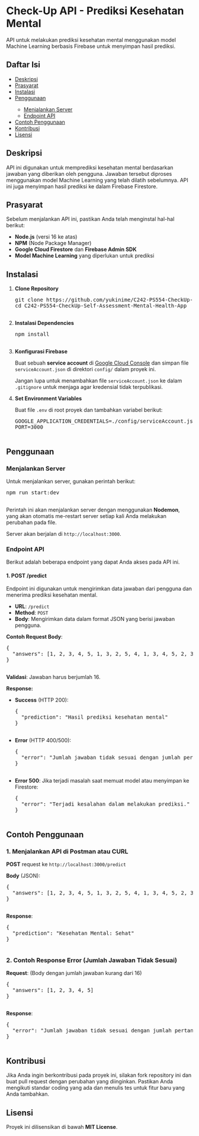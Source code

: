   <h1>Check-Up API - Prediksi Kesehatan Mental</h1>
    <p>API untuk melakukan prediksi kesehatan mental menggunakan model Machine Learning berbasis Firebase untuk menyimpan hasil prediksi.</p>

  <h2>Daftar Isi</h2>
    <ul>
        <li><a href="#deskripsi">Deskripsi</a></li>
        <li><a href="#prasyarat">Prasyarat</a></li>
        <li><a href="#instalasi">Instalasi</a></li>
        <li><a href="#penggunaan">Penggunaan</a></li>
        <ul>
            <li><a href="#menjalankan-server">Menjalankan Server</a></li>
            <li><a href="#endpoint-api">Endpoint API</a></li>
        </ul>
        <li><a href="#contoh-penggunaan">Contoh Penggunaan</a></li>
        <li><a href="#kontribusi">Kontribusi</a></li>
        <li><a href="#lisensi">Lisensi</a></li>
    </ul>

  <h2 id="deskripsi">Deskripsi</h2>
    <p>API ini digunakan untuk memprediksi kesehatan mental berdasarkan jawaban yang diberikan oleh pengguna. Jawaban tersebut diproses menggunakan model Machine Learning yang telah dilatih sebelumnya. API ini juga menyimpan hasil prediksi ke dalam Firebase Firestore.</p>

  <h2 id="prasyarat">Prasyarat</h2>
    <p>Sebelum menjalankan API ini, pastikan Anda telah menginstal hal-hal berikut:</p>
    <ul>
        <li><strong>Node.js</strong> (versi 16 ke atas)</li>
        <li><strong>NPM</strong> (Node Package Manager)</li>
        <li><strong>Google Cloud Firestore</strong> dan <strong>Firebase Admin SDK</strong></li>
        <li><strong>Model Machine Learning</strong> yang diperlukan untuk prediksi</li>
    </ul>

  <h2 id="instalasi">Instalasi</h2>
    <ol>
        <li><strong>Clone Repository</strong>
            <pre>
git clone https://github.com/yukinime/C242-PS554-CheckUp-Self-Assessment-Mental-Health-App.git
cd C242-PS554-CheckUp-Self-Assessment-Mental-Health-App
            </pre>
        </li>
        <li><strong>Instalasi Dependencies</strong>
            <pre>
npm install
            </pre>
        </li>
        <li><strong>Konfigurasi Firebase</strong>
            <p>Buat sebuah <strong>service account</strong> di <a href="https://console.cloud.google.com/" target="_blank">Google Cloud Console</a> dan simpan file <code>serviceAccount.json</code> di direktori <code>config/</code> dalam proyek ini.</p>
            <p>Jangan lupa untuk menambahkan file <code>serviceAccount.json</code> ke dalam <code>.gitignore</code> untuk menjaga agar kredensial tidak terpublikasi.</p>
        </li>
        <li><strong>Set Environment Variables</strong>
            <p>Buat file <code>.env</code> di root proyek dan tambahkan variabel berikut:</p>
            <pre>
GOOGLE_APPLICATION_CREDENTIALS=./config/serviceAccount.json
PORT=3000
            </pre>
        </li>
    </ol>

  <h2 id="penggunaan">Penggunaan</h2>

  <h3 id="menjalankan-server">Menjalankan Server</h3>
    <p>Untuk menjalankan server, gunakan perintah berikut:</p>
    <pre>
npm run start:dev
    </pre>
    <p>Perintah ini akan menjalankan server dengan menggunakan <strong>Nodemon</strong>, yang akan otomatis me-restart server setiap kali Anda melakukan perubahan pada file.</p>
    <p>Server akan berjalan di <code>http://localhost:3000</code>.</p>

  <h3 id="endpoint-api">Endpoint API</h3>
    <p>Berikut adalah beberapa endpoint yang dapat Anda akses pada API ini.</p>

  <h4>1. <strong>POST /predict</strong></h4>
    <p>Endpoint ini digunakan untuk mengirimkan data jawaban dari pengguna dan menerima prediksi kesehatan mental.</p>
    <ul>
        <li><strong>URL</strong>: <code>/predict</code></li>
        <li><strong>Method</strong>: <code>POST</code></li>
        <li><strong>Body</strong>: Mengirimkan data dalam format JSON yang berisi jawaban pengguna.</li>
    </ul>

  <p><strong>Contoh Request Body</strong>:</p>
    <pre>
{
  "answers": [1, 2, 3, 4, 5, 1, 3, 2, 5, 4, 1, 3, 4, 5, 2, 3]
}
    </pre>

  <p><strong>Validasi</strong>: Jawaban harus berjumlah 16.</p>

   <p><strong>Response:</strong></p>
    <ul>
        <li><strong>Success</strong> (HTTP 200):
            <pre>
{
  "prediction": "Hasil prediksi kesehatan mental"
}
            </pre>
        </li>
        <li><strong>Error</strong> (HTTP 400/500):
            <pre>
{
  "error": "Jumlah jawaban tidak sesuai dengan jumlah pertanyaan yang diharapkan (16 jawaban)."
}
            </pre>
        </li>
        <li><strong>Error 500</strong>: Jika terjadi masalah saat memuat model atau menyimpan ke Firestore:
            <pre>
{
  "error": "Terjadi kesalahan dalam melakukan prediksi."
}
            </pre>
        </li>
    </ul>

  <h2 id="contoh-penggunaan">Contoh Penggunaan</h2>

  <h3>1. Menjalankan API di Postman atau CURL</h3>
  <p><strong>POST</strong> request ke <code>http://localhost:3000/predict</code></p>

  <p><strong>Body</strong> (JSON):</p>
    <pre>
{
  "answers": [1, 2, 3, 4, 5, 1, 3, 2, 5, 4, 1, 3, 4, 5, 2, 3]
}
    </pre>

   <p><strong>Response</strong>:</p>
    <pre>
{
  "prediction": "Kesehatan Mental: Sehat"
}
    </pre>

  <h3>2. Contoh Response Error (Jumlah Jawaban Tidak Sesuai)</h3>

  <p><strong>Request</strong>: (Body dengan jumlah jawaban kurang dari 16)</p>
    <pre>
{
  "answers": [1, 2, 3, 4, 5]
}
    </pre>

  <p><strong>Response</strong>:</p>
    <pre>
{
  "error": "Jumlah jawaban tidak sesuai dengan jumlah pertanyaan yang diharapkan (16 jawaban)."
}
    </pre>

  <h2 id="kontribusi">Kontribusi</h2>
    <p>Jika Anda ingin berkontribusi pada proyek ini, silakan fork repository ini dan buat pull request dengan perubahan yang diinginkan. Pastikan Anda mengikuti standar coding yang ada dan menulis tes untuk fitur baru yang Anda tambahkan.</p>

  <h2 id="lisensi">Lisensi</h2>
    <p>Proyek ini dilisensikan di bawah <strong>MIT License</strong>.</p>
</body>


